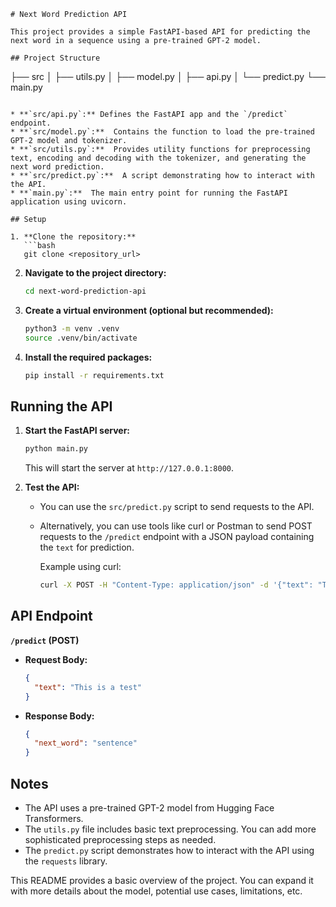 ```
# Next Word Prediction API

This project provides a simple FastAPI-based API for predicting the next word in a sequence using a pre-trained GPT-2 model.

## Project Structure

```
├── src
│   ├── utils.py
│   ├── model.py
│   ├── api.py
│   └── predict.py
└── main.py

```

* **`src/api.py`:** Defines the FastAPI app and the `/predict` endpoint.
* **`src/model.py`:**  Contains the function to load the pre-trained GPT-2 model and tokenizer.
* **`src/utils.py`:**  Provides utility functions for preprocessing text, encoding and decoding with the tokenizer, and generating the next word prediction.
* **`src/predict.py`:**  A script demonstrating how to interact with the API.
* **`main.py`:**  The main entry point for running the FastAPI application using uvicorn.

## Setup

1. **Clone the repository:**
   ```bash
   git clone <repository_url>
   ```

2. **Navigate to the project directory:**
   ```bash
   cd next-word-prediction-api
   ```

3. **Create a virtual environment (optional but recommended):**
   ```bash
   python3 -m venv .venv
   source .venv/bin/activate
   ```

4. **Install the required packages:**
   ```bash
   pip install -r requirements.txt
   ```

## Running the API

1. **Start the FastAPI server:**
   ```bash
   python main.py
   ```
   This will start the server at `http://127.0.0.1:8000`.

2. **Test the API:**
   - You can use the `src/predict.py` script to send requests to the API.
   - Alternatively, you can use tools like curl or Postman to send POST requests to the `/predict` endpoint with a JSON payload containing the `text` for prediction.

     Example using curl:
     ```bash
     curl -X POST -H "Content-Type: application/json" -d '{"text": "This is an example"}' http://127.0.0.1:8000/predict
     ```

## API Endpoint

**`/predict` (POST)**

* **Request Body:**
    ```json
    {
      "text": "This is a test" 
    }
    ```
* **Response Body:**
    ```json
    {
      "next_word": "sentence"
    }
    ```

## Notes

* The API uses a pre-trained GPT-2 model from Hugging Face Transformers.
* The `utils.py` file includes basic text preprocessing. You can add more sophisticated preprocessing steps as needed.
* The `predict.py` script demonstrates how to interact with the API using the `requests` library.

This README provides a basic overview of the project. You can expand it with more details about the model, potential use cases, limitations, etc.
```
